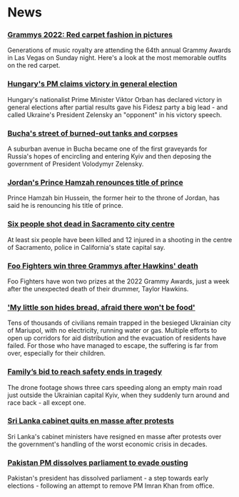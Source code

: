 # News
### [Grammys 2022: Red carpet fashion in pictures](https://www.bbc.com/news/entertainment-arts-60977867)
Generations of music royalty are attending the 64th annual Grammy Awards in Las Vegas on Sunday night. Here's a look at the most memorable outfits on the red carpet.
### [Hungary's PM claims victory in general election](https://www.bbc.com/news/world-europe-60977917)
Hungary's nationalist Prime Minister Viktor Orban has declared victory in general elections after partial results gave his Fidesz party a big lead - and called Ukraine's President Zelensky an "opponent" in his victory speech.
### [Bucha's street of burned-out tanks and corpses](https://www.bbc.com/news/world-europe-60970818)
A suburban avenue in Bucha became one of the first graveyards for Russia's hopes of encircling and entering Kyiv and then deposing the government of President Volodymyr Zelensky. 
### [Jordan's Prince Hamzah renounces title of prince](https://www.bbc.com/news/world-middle-east-60976314)
Prince Hamzah bin Hussein, the former heir to the throne of Jordan, has said he is renouncing his title of prince.
### [Six people shot dead in Sacramento city centre](https://www.bbc.com/news/world-us-canada-60974119)
At least six people have been killed and 12 injured in a shooting in the centre of Sacramento, police in California's state capital say.
### [Foo Fighters win three Grammys after Hawkins' death](https://www.bbc.com/news/entertainment-arts-60977871)
Foo Fighters have won two prizes at the 2022 Grammy Awards, just a week after the unexpected death of their drummer, Taylor Hawkins.
### ['My little son hides bread, afraid there won't be food'](https://www.bbc.com/news/world-europe-60972642)
Tens of thousands of civilians remain trapped in the besieged Ukrainian city of Mariupol, with no electricity, running water or gas. Multiple efforts to open up corridors for aid distribution and the evacuation of residents have failed. For those who have managed to escape, the suffering is far from over, especially for their children.
### [Family’s bid to reach safety ends in tragedy](https://www.bbc.com/news/world-europe-60929530)
The drone footage shows three cars speeding along an empty main road just outside the Ukrainian capital Kyiv, when they suddenly turn around and race back - all except one. 
### [Sri Lanka cabinet quits en masse after protests](https://www.bbc.com/news/world-asia-60975941)
Sri Lanka's cabinet ministers have resigned en masse after protests over the government's handling of the worst economic crisis in decades.
### [Pakistan PM dissolves parliament to evade ousting](https://www.bbc.com/news/world-asia-60972186)
Pakistan's president has dissolved parliament - a step towards early elections - following an attempt to remove PM Imran Khan from office.
